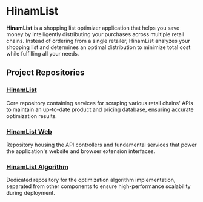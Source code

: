 # HinamList

**HinamList** is a shopping list optimizer application that helps you save money by intelligently distributing your purchases across multiple retail chains. Instead of ordering from a single retailer, HinamList analyzes your shopping list and determines an optimal distribution to minimize total cost while fulfilling all your needs.

## Project Repositories

### [HinamList](https://github.com/LiorDaSelior/hinam-list)
Core repository containing services for scraping various retail chains' APIs to maintain an up-to-date product and pricing database, ensuring accurate optimization results.

### [HinamList Web](https://github.com/LiorDaSelior/hinam-list-web)
Repository housing the API controllers and fundamental services that power the application's website and browser extension interfaces.

### [HinamList Algorithm](https://github.com/LiorDaSelior/hinam-list-algorithm)
Dedicated repository for the optimization algorithm implementation, separated from other components to ensure high-performance scalability during deployment.
